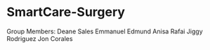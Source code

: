 # SmartCare-Surgery 

Group Members:
Deane Sales
Emmanuel Edmund
Anisa Rafai
Jiggy Rodriguez
Jon Corales
